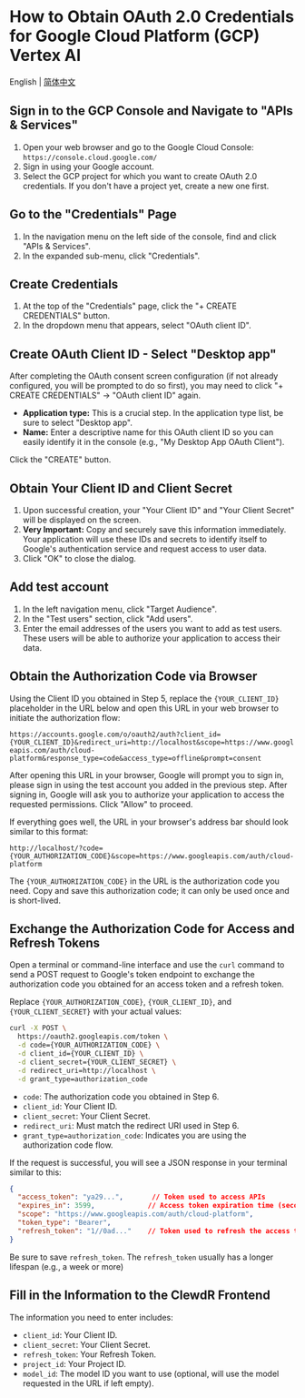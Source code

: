 # How to Obtain OAuth 2.0 Credentials for Google Cloud Platform (GCP) Vertex AI

English | [简体中文](./vertex_zh.md)

## Sign in to the GCP Console and Navigate to "APIs & Services"

1. Open your web browser and go to the Google Cloud Console: `https://console.cloud.google.com/`
2. Sign in using your Google account.
3. Select the GCP project for which you want to create OAuth 2.0 credentials. If you don't have a project yet, create a new one first.

## Go to the "Credentials" Page

1. In the navigation menu on the left side of the console, find and click "APIs & Services".
2. In the expanded sub-menu, click "Credentials".

## Create Credentials

1. At the top of the "Credentials" page, click the "+ CREATE CREDENTIALS" button.
2. In the dropdown menu that appears, select "OAuth client ID".

## Create OAuth Client ID - Select "Desktop app"

After completing the OAuth consent screen configuration (if not already configured, you will be prompted to do so first), you may need to click "+ CREATE CREDENTIALS" -> "OAuth client ID" again.

* **Application type:** This is a crucial step. In the application type list, be sure to select "Desktop app".
* **Name:** Enter a descriptive name for this OAuth client ID so you can easily identify it in the console (e.g., "My Desktop App OAuth Client").

Click the "CREATE" button.

## Obtain Your Client ID and Client Secret

1. Upon successful creation, your "Your Client ID" and "Your Client Secret" will be displayed on the screen.
2. **Very Important:** Copy and securely save this information immediately. Your application will use these IDs and secrets to identify itself to Google's authentication service and request access to user data.
3. Click "OK" to close the dialog.

## Add test account

1. In the left navigation menu, click "Target Audience".
2. In the "Test users" section, click "Add users".
3. Enter the email addresses of the users you want to add as test users. These users will be able to authorize your application to access their data.

## Obtain the Authorization Code via Browser

Using the Client ID you obtained in Step 5, replace the `{YOUR_CLIENT_ID}` placeholder in the URL below and open this URL in your web browser to initiate the authorization flow:

`https://accounts.google.com/o/oauth2/auth?client_id={YOUR_CLIENT_ID}&redirect_uri=http://localhost&scope=https://www.googleapis.com/auth/cloud-platform&response_type=code&access_type=offline&prompt=consent`

After opening this URL in your browser, Google will prompt you to sign in, please sign in using the test account you added in the previous step.
After signing in, Google will ask you to authorize your application to access the requested permissions. Click "Allow" to proceed.

If everything goes well, the URL in your browser's address bar should look similar to this format:

`http://localhost/?code={YOUR_AUTHORIZATION_CODE}&scope=https://www.googleapis.com/auth/cloud-platform`

The `{YOUR_AUTHORIZATION_CODE}` in the URL is the authorization code you need. Copy and save this authorization code; it can only be used once and is short-lived.

## Exchange the Authorization Code for Access and Refresh Tokens

Open a terminal or command-line interface and use the `curl` command to send a POST request to Google's token endpoint to exchange the authorization code you obtained for an access token and a refresh token.

Replace `{YOUR_AUTHORIZATION_CODE}`, `{YOUR_CLIENT_ID}`, and `{YOUR_CLIENT_SECRET}` with your actual values:

```bash
curl -X POST \
  https://oauth2.googleapis.com/token \
  -d code={YOUR_AUTHORIZATION_CODE} \
  -d client_id={YOUR_CLIENT_ID} \
  -d client_secret={YOUR_CLIENT_SECRET} \
  -d redirect_uri=http://localhost \
  -d grant_type=authorization_code
```

* `code`: The authorization code you obtained in Step 6.
* `client_id`: Your Client ID.
* `client_secret`: Your Client Secret.
* `redirect_uri`: Must match the redirect URI used in Step 6.
* `grant_type=authorization_code`: Indicates you are using the authorization code flow.

If the request is successful, you will see a JSON response in your terminal similar to this:

```json
{
  "access_token": "ya29...",       // Token used to access APIs
  "expires_in": 3599,             // Access token expiration time (seconds)
  "scope": "https://www.googleapis.com/auth/cloud-platform",
  "token_type": "Bearer",
  "refresh_token": "1//0ad..."    // Token used to refresh the access token
}
```

Be sure to save `refresh_token`. The `refresh_token` usually has a longer lifespan (e.g., a week or more)

## Fill in the Information to the ClewdR Frontend

The information you need to enter includes:

* `client_id`: Your Client ID.
* `client_secret`: Your Client Secret.
* `refresh_token`: Your Refresh Token.
* `project_id`: Your Project ID.
* `model_id`: The model ID you want to use (optional, will use the model requested in the URL if left empty).
